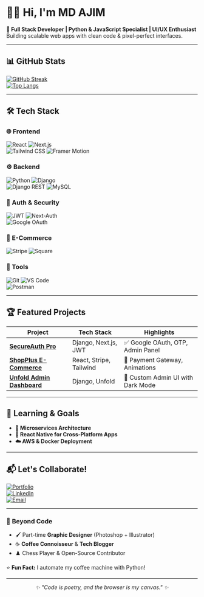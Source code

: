 # 👨‍💻 Hi, I'm MD AJIM 

**🚀 Full Stack Developer | Python & JavaScript Specialist | UI/UX Enthusiast**  
Building scalable web apps with clean code & pixel-perfect interfaces.  

---

## 📊 GitHub Stats  

[![GitHub Streak](https://streak-stats.demolab.com?user=md-ajim&theme=radical&hide_border=true)](https://git.io/streak-stats)  
[![Top Langs](https://github-readme-stats.vercel.app/api/top-langs/?username=md-ajim&layout=compact&theme=radical&hide_border=true)](https://github.com/md-ajim)  

---

## 🛠️ Tech Stack  

### **🌐 Frontend**  
![React](https://img.shields.io/badge/React-61DAFB?logo=react&logoColor=black) 
![Next.js](https://img.shields.io/badge/Next.js-000000?logo=nextdotjs)  
![Tailwind CSS](https://img.shields.io/badge/Tailwind_CSS-06B6D4?logo=tailwindcss) 
![Framer Motion](https://img.shields.io/badge/Framer_Motion-0055FF?logo=framer)  

### **⚙️ Backend**  
![Python](https://img.shields.io/badge/Python-3776AB?logo=python) 
![Django](https://img.shields.io/badge/Django-092E20?logo=django)  
![Django REST](https://img.shields.io/badge/Django_REST-FF1709?logo=django) 
![MySQL](https://img.shields.io/badge/MySQL-4479A1?logo=mysql)  

### **🔐 Auth & Security**  
![JWT](https://img.shields.io/badge/JWT-000000?logo=jsonwebtokens) 
![Next-Auth](https://img.shields.io/badge/Next_Auth-000000?logo=auth0)  
![Google OAuth](https://img.shields.io/badge/Google_OAuth-4285F4?logo=google)  

### **🛒 E-Commerce**  
![Stripe](https://img.shields.io/badge/Stripe-008CDD?logo=stripe) 
![Square](https://img.shields.io/badge/Square-3E4348?logo=square)  

### **🧰 Tools**  
![Git](https://img.shields.io/badge/Git-F05032?logo=git) 
![VS Code](https://img.shields.io/badge/VS_Code-007ACC?logo=visualstudiocode)  
![Postman](https://img.shields.io/badge/Postman-FF6C37?logo=postman)  

---

## 🏆 Featured Projects  

| Project | Tech Stack | Highlights |  
|---------|------------|------------|  
| **[SecureAuth Pro](https://github.com/md-ajim/auth-system)** | Django, Next.js, JWT | ✅ Google OAuth, OTP, Admin Panel |  
| **[ShopPlus E-Commerce](https://github.com/md-ajim/shopplus)** | React, Stripe, Tailwind | 🛒 Payment Gateway, Animations |  
| **[Unfold Admin Dashboard](https://github.com/md-ajim/django-admin-unfold)** | Django, Unfold | 🎨 Custom Admin UI with Dark Mode |  

---

## 🌱 Learning & Goals  

- **🚀 Microservices Architecture**  
- **📱 React Native for Cross-Platform Apps**  
- **☁️ AWS & Docker Deployment**  

---

## 📬 Let's Collaborate!  

[![Portfolio](https://img.shields.io/badge/Portfolio-FF4088?logo=vercel)](https://ajim-dev.vercel.app/)  
[![LinkedIn](https://img.shields.io/badge/LinkedIn-0A66C2?logo=linkedin)](https://linkedin.com/in/md-ajim)  
[![Email](https://img.shields.io/badge/Email-EA4335?logo=gmail)](mailto:mdajim@gmail.com)  

---

### 🎨 **Beyond Code**  
- 🖌️ Part-time **Graphic Designer** (Photoshop + Illustrator)  
- ☕ **Coffee Connoisseur** & **Tech Blogger**  
- ♟️ Chess Player & Open-Source Contributor  

⭐ **Fun Fact:** I automate my coffee machine with Python!  

---

<p align="center"> 
  <i>✨ "Code is poetry, and the browser is my canvas." ✨</i>  
</p>


